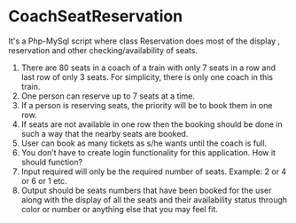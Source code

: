 # CoachSeatReservation
It's a Php-MySql script where class Reservation does most of the display , reservation and other checking/availability of seats.
1. There are 80 seats in a coach of a train with only 7 seats in a row and last row of only 3
seats. For simplicity, there is only one coach in this train.
2. One person can reserve up to 7 seats at a time.
3. If a person is reserving seats, the priority will be to book them in one row.
4. If seats are not available in one row then the booking should be done in such a way that the
nearby seats are booked.
5. User can book as many tickets as s/he wants until the coach is full.
6. You don’t have to create login functionality for this application.
How it should function?
1. Input required will only be the required number of seats. Example: 2 or 4 or 6 or 1 etc.
2. Output should be seats numbers that have been booked for the user along with the display of
all the seats and their availability status through color or number or anything else that you may
feel fit.

